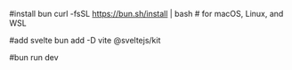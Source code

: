 #install bun
curl -fsSL https://bun.sh/install | bash # for macOS, Linux, and WSL

#add svelte
bun add -D vite @sveltejs/kit

#bun run dev